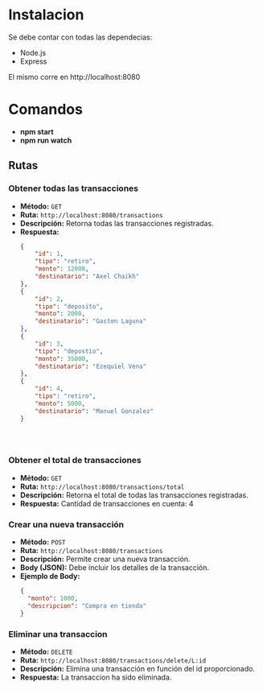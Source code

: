 # Instalacion

Se debe contar con todas las dependecias: 

 - Node.js 
 - Express


El mismo corre en http://localhost:8080

# Comandos

- **npm start**
- **npm run watch**


## Rutas

### Obtener todas las transacciones
- **Método:** `GET`
- **Ruta:** `http://localhost:8080/transactions`
- **Descripción:** Retorna todas las transacciones registradas.
- **Respuesta:** 
    ```json
    {
        "id": 1,
        "tipo": "retiro",
        "monto": 12000,
        "destinatario": "Axel Chaikh"
    },
    {
        "id": 2,
        "tipo": "deposito",
        "monto": 2000,
        "destinatario": "Gaston Laguna"
    },
    {
        "id": 3,
        "tipo": "depostio",
        "monto": 35000,
        "destinatario": "Ezequiel Vena"
    },
    {
        "id": 4,
        "tipo": "retiro",
        "monto": 5000,
        "destinatario": "Manuel Gonzalez"
    }





### Obtener el total de transacciones
- **Método:** `GET`
- **Ruta:** `http://localhost:8080/transactions/total`
- **Descripción:** Retorna el total de todas las transacciones registradas.
- **Respuesta:**
      Cantidad de transacciones en cuenta: 4



### Crear una nueva transacción
- **Método:** `POST`
- **Ruta:** `http://localhost:8080/transactions`
- **Descripción:** Permite crear una nueva transacción.
- **Body (JSON):** Debe incluir los detalles de la transacción.
- **Ejemplo de Body:**
  ```json
  {
    "monto": 1000,
    "descripcion": "Compra en tienda"
  }

### Eliminar una transaccion
- **Método:** `DELETE`
- **Ruta:** `http://localhost:8080/transactions/delete/L:id`
- **Descripción:** Elimina una transacción en función del id proporcionado.
- **Respuesta:**
  La transaccion ha sido eliminada.